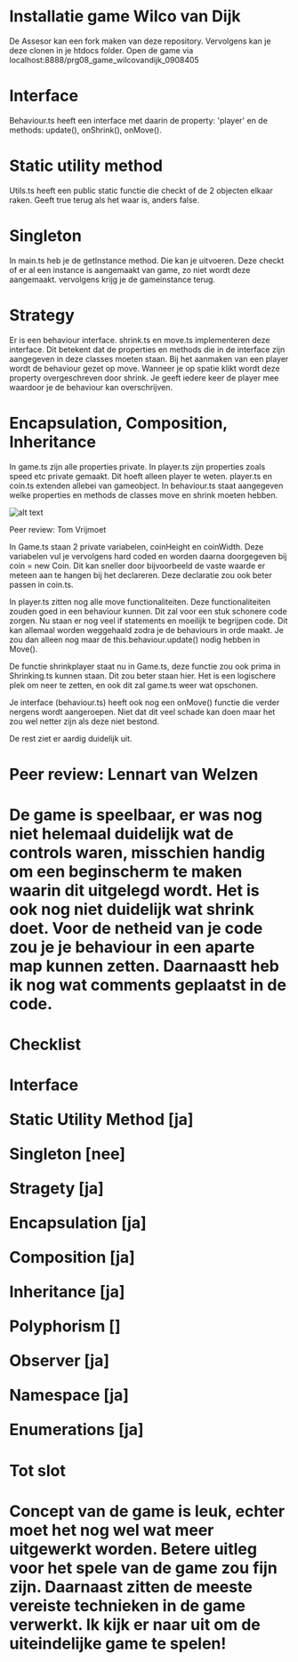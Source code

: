 # Installatie game Wilco van Dijk
De Assesor kan een fork maken van deze repository. Vervolgens kan je deze clonen in je htdocs folder. Open de game via localhost:8888/prg08_game_wilcovandijk_0908405

# Interface
Behaviour.ts heeft een interface met daarin de property: 'player' en de methods: update(), onShrink(), onMove().

# Static utility method
Utils.ts heeft een public static functie die checkt of de 2 objecten elkaar raken. Geeft true terug als het waar is, anders false.

# Singleton
In main.ts heb je de getInstance method. Die kan je uitvoeren. Deze checkt of er al een instance is aangemaakt van game, zo niet wordt deze aangemaakt. vervolgens krijg je de gameinstance terug.

# Strategy
Er is een behaviour interface. shrink.ts en move.ts implementeren deze interface. Dit betekent dat de properties en methods die in de interface zijn aangegeven in deze classes moeten staan. Bij het aanmaken van een player wordt de behaviour gezet op move. Wanneer je op spatie klikt wordt deze property overgeschreven door shrink. Je geeft iedere keer de player mee waardoor je de behaviour kan overschrijven.

# Encapsulation, Composition, Inheritance
In game.ts zijn alle properties private. In player.ts zijn properties zoals speed etc  private gemaakt. Dit hoeft alleen player te weten. player.ts en coin.ts extenden allebei van gameobject. In behaviour.ts staat aangegeven welke properties en methods de classes move en shrink moeten hebben.

![alt text](./classDiagram.png)

Peer review: Tom Vrijmoet

In Game.ts staan 2 private variabelen, coinHeight en coinWidth. Deze variabelen vul je vervolgens hard coded en worden daarna doorgegeven bij coin = new Coin.
Dit kan sneller door bijvoorbeeld de vaste waarde er meteen aan te hangen bij het declareren. Deze declaratie zou ook beter passen in coin.ts.

In player.ts zitten nog alle move functionaliteiten. Deze functionaliteiten zouden goed in een behaviour kunnen. Dit zal voor een stuk schonere code zorgen.
Nu staan er nog veel if statements en moeilijk te begrijpen code. Dit kan allemaal worden weggehaald zodra je de behaviours in orde maakt.
Je zou dan alleen nog maar de this.behaviour.update() nodig hebben in Move().

De functie shrinkplayer staat nu in Game.ts, deze functie zou ook prima in Shrinking.ts kunnen staan. Dit zou beter staan hier. 
Het is een logischere plek om neer te zetten, en ook dit zal game.ts weer wat opschonen.

Je interface (behaviour.ts) heeft ook nog een onMove() functie die verder nergens wordt aangeroepen. Niet dat dit veel schade kan doen maar het zou wel netter zijn als deze niet bestond.

De rest ziet er aardig duidelijk uit.

<h1> Peer review: Lennart van Welzen <h1>
<p>De game is speelbaar, er was nog niet helemaal duidelijk wat de controls waren, misschien handig om een beginscherm te maken waarin dit uitgelegd wordt. Het is ook nog niet duidelijk wat shrink doet. Voor de netheid van je code zou je je behaviour in een aparte map kunnen zetten. Daarnaastt heb ik nog wat comments geplaatst in de code.<p>

<h1>Checklist<h1>

<p>Interface<p>
<p>Static Utility Method [ja]<p>
<p>Singleton [nee]<p>
<p>Stragety [ja] <p>
<p>Encapsulation [ja]<p>
<p>Composition [ja]<p>
<p>Inheritance [ja]<p>
<p>Polyphorism []<p>
<p>Observer [ja]<p>
<p>Namespace [ja]<p>
<p>Enumerations [ja]<p>

<h1>Tot slot<h1>
<p>Concept van de game is leuk, echter moet het nog wel wat meer uitgewerkt worden. Betere uitleg voor het spele van
de game zou fijn zijn. Daarnaast zitten de meeste vereiste technieken in de game verwerkt. Ik kijk er naar uit om de uiteindelijke game te spelen!<p>
